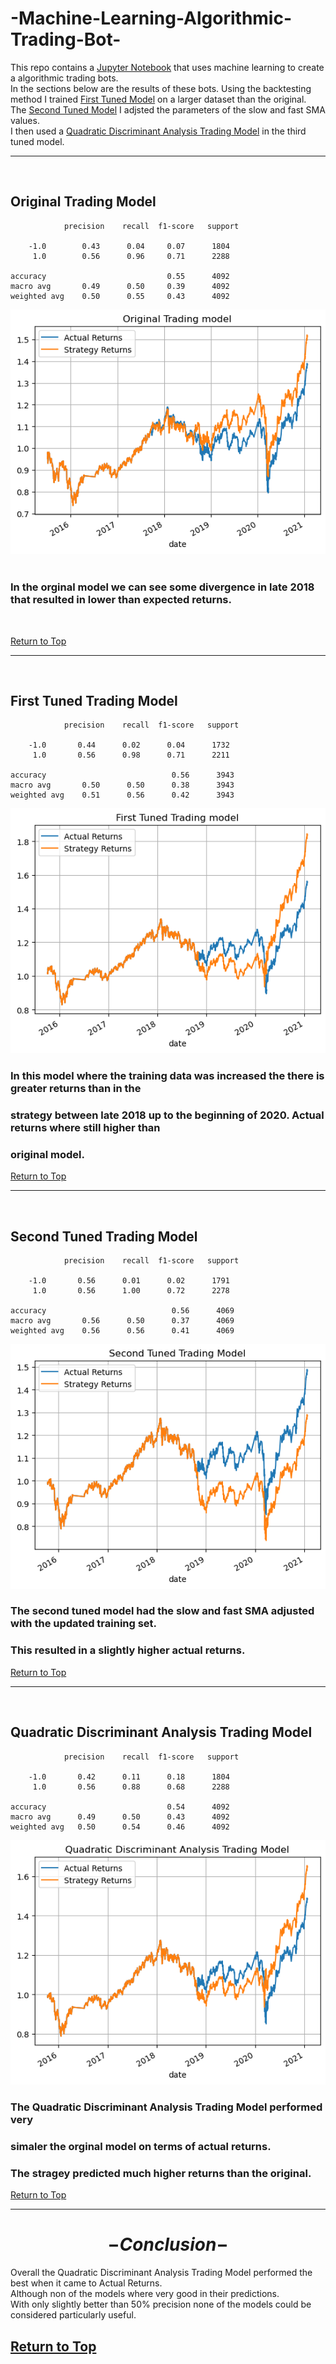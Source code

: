# -Machine-Learning-Algorithmic-Trading-Bot-

This repo contains a [Jupyter Notebook](./machine_learning_trading_bot.ipynb) that uses machine learning to create a algorithmic trading bots.<br>
In the sections below are the results of these bots. Using the backtesting method I trained [First Tuned Model](#original-trading-model) on a larger dataset than the original.<br>
The [Second Tuned Model](#second-tuned-trading-model) I adjsted the parameters of the slow and fast SMA values.<br>
I then used a [Quadratic Discriminant Analysis Trading Model](#quadratic-discriminant-analysis-trading-model) in the third tuned model.

---- 
<br>

## Original Trading Model
                precision    recall  f1-score   support

        -1.0        0.43      0.04     0.07      1804
         1.0        0.56      0.96     0.71      2288

    accuracy                           0.55      4092
    macro avg       0.49      0.50     0.39      4092
    weighted avg    0.50      0.55     0.43      4092

<img src='./Images/first_trading_model.png'><br><br>

### In the orginal model we can see some divergence in late 2018 that resulted in lower than expected returns.<br>

<br>

[Return to Top](#machine-learning-algorithmic-trading-bot)

----
<br>

## First Tuned Trading Model
                precision    recall  f1-score   support

        -1.0       0.44      0.02      0.04      1732
         1.0       0.56      0.98      0.71      2211

    accuracy                            0.56      3943
    macro avg       0.50      0.50      0.38      3943
    weighted avg    0.51      0.56      0.42      3943


<img src='./Images/first_tuned_trading_model.png'><br>

### In this model where the training data was increased the there is greater returns than in the 
### strategy between late 2018 up to the beginning of 2020. Actual returns where still higher than
### original model.

[Return to Top](#machine-learning-algorithmic-trading-bot)

---
<br>

## Second Tuned Trading Model
                precision    recall  f1-score   support

        -1.0       0.56      0.01      0.02      1791
         1.0       0.56      1.00      0.72      2278

    accuracy                            0.56      4069
    macro avg       0.56      0.50      0.37      4069
    weighted avg    0.56      0.56      0.41      4069


<img src='./Images/second_tuned_trading_model.png'><br>

### The second tuned model had the slow and fast SMA adjusted with the updated training set.
### This resulted in a slightly higher actual returns.

[Return to Top](#machine-learning-algorithmic-trading-bot)

---
<br>

## Quadratic Discriminant Analysis Trading Model
                precision    recall  f1-score   support

        -1.0       0.42      0.11      0.18      1804
         1.0       0.56      0.88      0.68      2288

    accuracy                           0.54      4092
    macro avg      0.49      0.50      0.43      4092
    weighted avg   0.50      0.54      0.46      4092

<img src='./Images/Quadratic_Discriminant_Analysis_Trading_Model.png'><br>

### The Quadratic Discriminant Analysis Trading Model performed very
### simaler the orginal model on terms of actual returns.
### The stragey predicted much higher returns than the original.

[Return to Top](#machine-learning-algorithmic-trading-bot)

---

# $$-Conclusion-$$

Overall the Quadratic Discriminant Analysis Trading Model performed the best when it came to Actual Returns.<br>
Although non of the models where very good in their predictions.<br>
With only slightly better than 50% precision none of the models could be considered particularly useful. 

[Return to Top](#machine-learning-algorithmic-trading-bot)
---